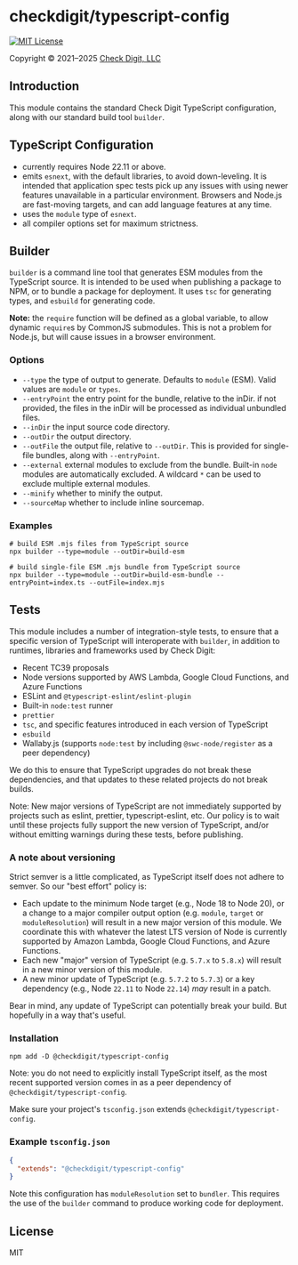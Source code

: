 # checkdigit/typescript-config

[![MIT License](https://img.shields.io/github/license/checkdigit/typescript-config)](https://github.com/checkdigit/typescript-config/blob/master/LICENSE.txt)

Copyright © 2021–2025 [Check Digit, LLC](https://checkdigit.com)

## Introduction

This module contains the standard Check Digit TypeScript configuration, along with our standard build tool `builder`.

## TypeScript Configuration

- currently requires Node 22.11 or above.
- emits `esnext`, with the default libraries, to avoid down-leveling. It is intended that application spec tests pick
  up any issues with using newer features unavailable in a particular environment. Browsers and Node.js are fast-moving
  targets, and can add language features at any time.
- uses the `module` type of `esnext`.
- all compiler options set for maximum strictness.

## Builder

`builder` is a command line tool that generates ESM modules from the TypeScript source.
It is intended to be used when publishing a package to NPM, or to bundle a package for deployment.
It uses `tsc` for generating types, and `esbuild` for generating code.

**Note:** the `require` function will be defined as a global variable, to allow
dynamic `require`s by CommonJS submodules. This is not a problem for Node.js, but will cause issues in a browser environment.

### Options

- `--type` the type of output to generate. Defaults to `module` (ESM). Valid values are `module` or `types`.
- `--entryPoint` the entry point for the bundle, relative to the inDir. if not provided, the files in the inDir will
  be processed as individual unbundled files.
- `--inDir` the input source code directory.
- `--outDir` the output directory.
- `--outFile` the output file, relative to `--outDir`. This is provided for single-file bundles, along with `--entryPoint`.
- `--external` external modules to exclude from the bundle. Built-in `node` modules are automatically excluded.
  A wildcard `*` can be used to exclude multiple external modules.
- `--minify` whether to minify the output.
- `--sourceMap` whether to include inline sourcemap.

### Examples

```shell
# build ESM .mjs files from TypeScript source
npx builder --type=module --outDir=build-esm

# build single-file ESM .mjs bundle from TypeScript source
npx builder --type=module --outDir=build-esm-bundle --entryPoint=index.ts --outFile=index.mjs
```

## Tests

This module includes a number of integration-style tests,
to ensure that a specific version of TypeScript will interoperate
with `builder`, in addition to runtimes, libraries and frameworks used by Check Digit:

- Recent TC39 proposals
- Node versions supported by AWS Lambda, Google Cloud Functions, and Azure Functions
- ESLint and `@typescript-eslint/eslint-plugin`
- Built-in `node:test` runner
- `prettier`
- `tsc`, and specific features introduced in each version of TypeScript
- `esbuild`
- Wallaby.js (supports `node:test` by including `@swc-node/register` as a peer dependency)

We do this to ensure that TypeScript upgrades do not break these dependencies,
and that updates to these related projects do not break builds.

Note: New major versions of TypeScript are not immediately
supported by projects such as eslint, prettier, typescript-eslint,
etc. Our policy is to wait until these projects fully support
the new version of TypeScript, and/or without emitting warnings during these tests, before publishing.

### A note about versioning

Strict semver is a little complicated, as TypeScript itself does not adhere to semver. So our "best effort" policy is:

- Each update to the minimum Node target (e.g., Node 18 to Node 20), or a change to a major compiler output option
  (e.g. `module`, `target` or `moduleResolution`) will result in a new major version of this module.
  We coordinate this with whatever the latest LTS version of Node is currently supported by Amazon Lambda,
  Google Cloud Functions, and Azure Functions.
- Each new "major" version of TypeScript (e.g. `5.7.x` to `5.8.x`) will result in a new minor version of this module.
- A new minor update of TypeScript (e.g. `5.7.2` to `5.7.3`) or a key dependency (e.g., Node `22.11` to Node `22.14`) _may_ result in a patch.

Bear in mind, any update of TypeScript can potentially break your build. But hopefully in a way that's useful.

### Installation

```shell
npm add -D @checkdigit/typescript-config
```

Note: you do not need to explicitly install TypeScript itself, as the most recent supported version comes in as a
peer dependency of `@checkdigit/typescript-config`.

Make sure your project's `tsconfig.json` extends `@checkdigit/typescript-config`.

### Example `tsconfig.json`

```json
{
  "extends": "@checkdigit/typescript-config"
}
```

Note this configuration has `moduleResolution` set to `bundler`.
This requires the use of the `builder` command
to produce working code for deployment.

## License

MIT
